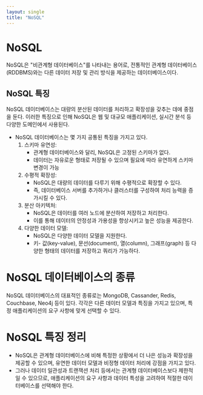 ```yaml
---
layout: single
title: "NoSQL"
---
```


# NoSQL
NoSQL은 "비관계형 데이터베이스"를 나타내는 용어로, 전통적인 관계형 데이터베이스(RDDBMS)와는 다른 데이터 저장 및 관리 방식을 제공하는 데이터베이스이다.

## NoSQL 특징
NoSQL 데이터베이스는 대량의 분산된 데이터를 처리하고 확장성을 갖추는 데에 중점을 둔다. 이러한 특징으로 인해 NoSQL은 웹 및 대규모 애플리케이션, 실시간 분석 등 다양한 도메인에서 사용된다.

* NoSQL 데이터베이스는 몇 가지 공통된 특징을 가지고 있다.
    1. 스키마 유연성: 
        * 관계형 데이터베이스와 달리, NoSQL은 고정된 스키마가 없다.
        * 데이터는 자유로운 형태로 저장될 수 있으며 필요에 따라 유연하게 스키마 변경이 가능
    2. 수평적 확장성:
        * NoSQL은 대량의 데이터를 다루기 위해 수평적으로 확장할 수 있다.
        * 즉, 데이터베이스 서버를 추가하거나 클러스터를 구성하여 처리 능력을 증가시킬 수 있다.
    3. 분산 아키텍처: 
        * NoSQL은 데이터를 여러 노드에 분산하여 저장하고 처리한다.
        * 이를 통해 데이터의 안정성과 가용성을 향상시키고 높은 성능을 제공한다.
    4. 다양한 데이터 모델: 
        * NoSQL은 다양한 데이터 모델을 지원한다.
        * 키- 값(key-value), 문선(document), 열(column), 그래프(graph) 등 다양한 형태의 데이터를 저장하고 쿼리가 가능하다.

# NoSQL 데이터베이스의 종류
NoSQL 데이터베이스의 대표적인 종류로는 MongoDB, Cassander, Redis, Couchbase, Neo4j 등이 있다. 각각은 다른 데이터 모델과 특징을 가지고 있으며, 특정 애플리케이션의 요구 사항에 맞게 선택할 수 있다.

# NoSQL 특징 정리
* NoSQL은 관계형 데이터베이스에 비해 특정한 상황에서 더 나은 성능과 확장성을 제공할 수 있으며, 유연한 데이터 모델과 비정형 데이터 처리에 강점을 가지고 있다. 
* 그러나 데이터 일관성과 트랜잭션 처리 등에서는 관계형 데이터베이스보다 제한적일 수 있으므로, 애플리케이션의 요구 사항과 데이터 특성을 고려하여 적절한 데이터베이스를 선택해야 한다. 